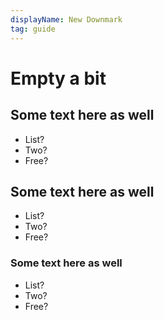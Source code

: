 ```yaml
---
displayName: New Downmark
tag: guide
---
```


# Empty a bit

## Some text here as well

 - List?
 - Two?
 - Free?
## Some text here as well

 - List?
 - Two?
 - Free?
### Some text here as well

 - List?
 - Two?
 - Free?